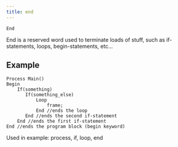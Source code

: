 ```yaml
---
title: end
---
```


    End

End is a reserved word used to terminate loads of stuff, such as if-statements, loops, begin-statements, etc...

## Example

```
Process Main()
Begin
    If(something)
       If(something_else)
           Loop
               frame;
           End //ends the loop
       End //ends the second if-statement
    End //ends the first if-statement
End //ends the program block (begin keyword)
```

Used in example: process, if, loop, end
